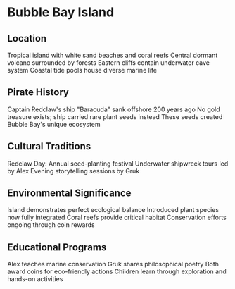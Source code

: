 # Bubble Bay Island

## Location

Tropical island with white sand beaches and coral reefs
Central dormant volcano surrounded by forests
Eastern cliffs contain underwater cave system
Coastal tide pools house diverse marine life

## Pirate History

Captain Redclaw's ship "Baracuda" sank offshore 200 years ago
No gold treasure exists; ship carried rare plant seeds instead
These seeds created Bubble Bay's unique ecosystem

## Cultural Traditions

Redclaw Day: Annual seed-planting festival
Underwater shipwreck tours led by Alex
Evening storytelling sessions by Gruk

## Environmental Significance

Island demonstrates perfect ecological balance
Introduced plant species now fully integrated
Coral reefs provide critical habitat
Conservation efforts ongoing through coin rewards

## Educational Programs

Alex teaches marine conservation
Gruk shares philosophical poetry
Both award coins for eco-friendly actions
Children learn through exploration and hands-on activities
